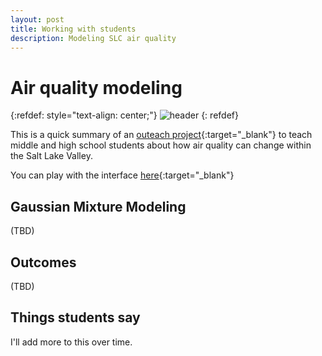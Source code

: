 ```yaml
---
layout: post
title: Working with students
description: Modeling SLC air quality
---
```


# Air quality modeling

{:refdef: style="text-align: center;"}
![header](http://sci.utah.edu/~jimmy/website/asee/asee.png)
{: refdef}

This is a quick summary of an [outeach project](https://vdl.sci.utah.edu/publications/2019_asee_air_quality/){:target="_blank"} to teach middle and high school students about how air quality can change within the Salt Lake Valley.

You can play with the interface [here](https://utahjimmy.github.io/AQ-U_Explorer/){:target="_blank"}

## Gaussian Mixture Modeling

(TBD)

## Outcomes
(TBD)

## Things students say

I'll add more to this over time.
